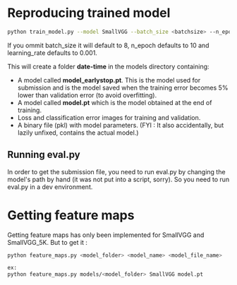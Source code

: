 # Reproducing trained model
```bash
python train_model.py --model SmallVGG --batch_size <batchsize> --n_epoch <nepoch> --learning_rate <lr>
```

If you ommit batch_size it will default to 8, n_epoch defaults to 10 and learning_rate defaults to 0.001.

This will create a folder **date-time** in the models directory containing:
* A model called **model_earlystop.pt**. This is the model used for submission and is the model saved when 
the training error becomes 5% lower than validation error (to avoid overfitting).
* A model called **model.pt** which is the model obtained at the end of training.
* Loss and classification error images for training and validation.
* A binary file (pkl) with model parameters. (FYI : It also accidentally, but lazily unfixed, contains the actual model.)

## Running eval.py
In order to get the submission file, you need to run eval.py by changing the model's path by hand 
(it was not put into a script, sorry). So you need to run eval.py in a dev environment. 

# Getting feature maps
Getting feature maps has only been implemented for SmallVGG and SmallVGG_5K. But to get it : 

```bash
python feature_maps.py <model_folder> <model_name> <model_file_name>

ex:
python feature_maps.py models/<model_folder> SmallVGG model.pt
```
